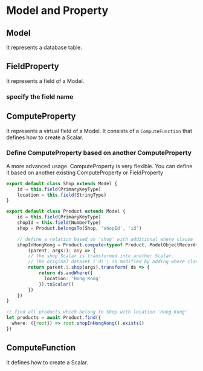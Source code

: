 
# Model and Property


## Model
It represents a database table.

## FieldProperty
It represents a field of a Model.


### specify the field name


## ComputeProperty
It represents a virtual field of a Model.
It consists of a `ComputeFunction` that defines how to create a Scalar.

### Define ComputeProperty based on another ComputeProperty

A more advanced usage.
ComputeProperty is very flexible. You can define it based on another existing ComputeProperty or FieldProperty

```ts
export default class Shop extends Model {
    id = this.field(PrimaryKeyType)
    location = this.field(StringType)
}

export default class Product extends Model {
    id = this.field(PrimaryKeyType)
    shopId = this.field(NumberType)
    shop = Product.belongsTo(Shop, 'shopId', 'id')

    // define a relation based on 'shop' with additional where clause
    shopInHongKong = Product.compute<typeof Product, ModelObjectRecord<typeof Shop> >(
        (parent, args?): any => {
        // the shop Scalar is transformed into another Scalar. 
        // The original dataset ('ds') is modified by adding where clause
        return parent.$.shop(args).transform( ds => {
            return ds.andWhere({
              location: 'Hong Kong'
            }).toScalar()
        })
    })
}
```

```ts
// find all products which belong to Shop with location 'Hong Kong'
let products = await Product.find({
  where: ({root}) => root.shopInHongKong().exists()
})
```


## ComputeFunction
It defines how to create a Scalar.


